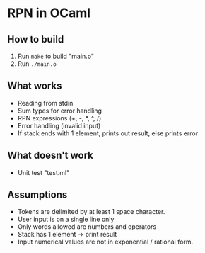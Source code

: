# RPN in OCaml

## How to build
1) Run `make` to build "main.o"
2) Run `./main.o`

## What works
* Reading from stdin
* Sum types for error handling
* RPN expressions (+, -, \*, ^, /)
* Error handling (invalid input)
* If stack ends with 1 element, prints out result, else prints error

## What doesn't work
* Unit test "test.ml"

## Assumptions
* Tokens are delimited by at least 1 space character.
* User input is on a single line only
* Only words allowed are numbers and operators
* Stack has 1 element -> print result
* Input numerical values are not in exponential / rational form.


